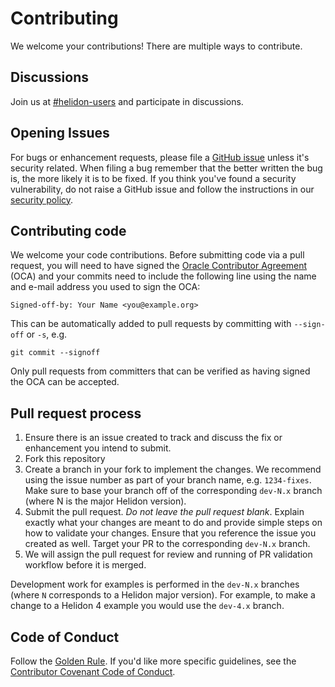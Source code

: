 
# Contributing

We welcome your contributions! There are multiple ways to contribute.

## Discussions

Join us at [#helidon-users](http://slack.helidon.io) and participate in discussions.

## Opening Issues

For bugs or enhancement requests, please file a [GitHub issue](https://github.com/helidon-io/helidon/issues) unless it's
security related. When filing a bug remember that the better written the bug is,
the more likely it is to be fixed. If you think you've found a security
vulnerability, do not raise a GitHub issue and follow the instructions in our
[security policy](./SECURITY.md).

## Contributing code

We welcome your code contributions. Before submitting code via a pull request,
you will need to have signed the [Oracle Contributor Agreement][OCA] (OCA) and
your commits need to include the following line using the name and e-mail
address you used to sign the OCA:

```text
Signed-off-by: Your Name <you@example.org>
```

This can be automatically added to pull requests by committing with `--sign-off`
or `-s`, e.g.

```text
git commit --signoff
```

Only pull requests from committers that can be verified as having signed the OCA
can be accepted.

## Pull request process

1. Ensure there is an issue created to track and discuss the fix or enhancement
   you intend to submit.
1. Fork this repository
1. Create a branch in your fork to implement the changes. We recommend using
   the issue number as part of your branch name, e.g. `1234-fixes`. Make sure to
   base your branch off of the corresponding `dev-N.x` branch (where N is the 
   major Helidon version).
1. Submit the pull request. *Do not leave the pull request blank*. Explain exactly
   what your changes are meant to do and provide simple steps on how to validate
   your changes. Ensure that you reference the issue you created as well. Target
   your PR to the corresponding `dev-N.x` branch.
1. We will assign the pull request for review and running of PR validation workflow before it is merged.

Development work for examples is performed in the `dev-N.x` branches (where
`N` corresponds to a Helidon major version). For example, to make a change to
a Helidon 4 example you would use the `dev-4.x` branch. 

## Code of Conduct

Follow the [Golden Rule](https://en.wikipedia.org/wiki/Golden_Rule). If you'd
like more specific guidelines, see the [Contributor Covenant Code of Conduct][COC].

[OCA]: https://oca.opensource.oracle.com
[COC]: https://www.contributor-covenant.org/version/1/4/code-of-conduct/
